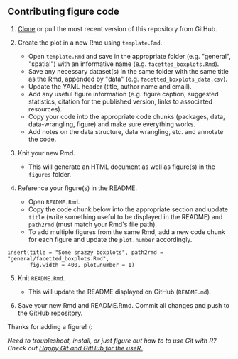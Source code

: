 ## Contributing figure code

1. [Clone](https://happygitwithr.com/rstudio-git-github.html) or pull the most recent version of this repository from GitHub.

2. Create the plot in a new Rmd using `template.Rmd`.
    - Open `template.Rmd` and save in the appropriate folder (e.g. "general", "spatial") with an informative name (e.g. `facetted_boxplots.Rmd`).
    - Save any necessary dataset(s) in the same folder with the same title as the Rmd, appended by "data" (e.g. `facetted_boxplots_data.csv`).
    - Update the YAML header (title, author name and email).
    - Add any useful figure information (e.g. figure caption, suggested statistics, citation for the published version, links to associated resources).
    - Copy your code into the appropriate code chunks (packages, data, data-wrangling, figure) and make sure everything works.
    - Add notes on the data structure, data wrangling, etc. and annotate the code.

3. Knit your new Rmd.
    - This will generate an HTML document as well as figure(s) in the `figures` folder.

4. Reference your figure(s) in the README.
    - Open `README.Rmd`.
    - Copy the code chunk below into the appropriate section and update `title` (write something useful to be displayed in the README) and `path2rmd` (must match your Rmd's file path).
    - To add multiple figures from the same Rmd, add a new code chunk for each figure and update the `plot.number` accordingly.

```{r}     
insert(title = "Some snazzy boxplots", path2rmd = "general/facetted_boxplots.Rmd",
       fig.width = 400, plot.number = 1)    
```
    
5. Knit `README.Rmd`.
    - This will update the README displayed on GitHub (`README.md`).
    
6. Save your new Rmd and README.Rmd. Commit all changes and push to the GitHub repository.

Thanks for adding a figure! (: 

*Need to troubleshoot, install, or just figure out how to to use Git with R? Check out [Happy Git and GitHub for the useR.](https://happygitwithr.com)*
